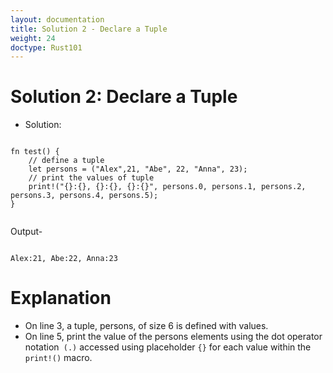 ```yaml
---
layout: documentation
title: Solution 2 - Declare a Tuple
weight: 24
doctype: Rust101
---
```



# Solution 2: Declare a Tuple

- Solution: 

```

fn test() {
    // define a tuple
    let persons = ("Alex",21, "Abe", 22, "Anna", 23);
    // print the values of tuple
    print!("{}:{}, {}:{}, {}:{}", persons.0, persons.1, persons.2, persons.3, persons.4, persons.5);
}


```
Output-

```

Alex:21, Abe:22, Anna:23

```

# Explanation 

 -  On line 3, a tuple, persons, of size 6 is defined with values.
 -  On line 5, print the value of the persons elements using the dot operator notation` (.)` accessed using placeholder `{}` for each value within the` print!()` macro.

